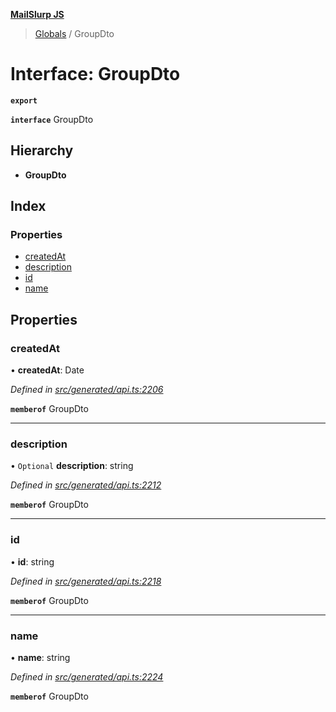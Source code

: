 **[MailSlurp JS](../README.md)**

> [Globals](../README.md) / GroupDto

# Interface: GroupDto

**`export`** 

**`interface`** GroupDto

## Hierarchy

* **GroupDto**

## Index

### Properties

* [createdAt](groupdto.md#createdat)
* [description](groupdto.md#description)
* [id](groupdto.md#id)
* [name](groupdto.md#name)

## Properties

### createdAt

•  **createdAt**: Date

*Defined in [src/generated/api.ts:2206](https://github.com/mailslurp/mailslurp-client/blob/05090ce/src/generated/api.ts#L2206)*

**`memberof`** GroupDto

___

### description

• `Optional` **description**: string

*Defined in [src/generated/api.ts:2212](https://github.com/mailslurp/mailslurp-client/blob/05090ce/src/generated/api.ts#L2212)*

**`memberof`** GroupDto

___

### id

•  **id**: string

*Defined in [src/generated/api.ts:2218](https://github.com/mailslurp/mailslurp-client/blob/05090ce/src/generated/api.ts#L2218)*

**`memberof`** GroupDto

___

### name

•  **name**: string

*Defined in [src/generated/api.ts:2224](https://github.com/mailslurp/mailslurp-client/blob/05090ce/src/generated/api.ts#L2224)*

**`memberof`** GroupDto

